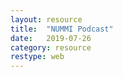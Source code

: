 ```yaml
---
layout: resource
title:  "NUMMI Podcast"
date:   2019-07-26
category: resource
restype: web
---
```


<a href="https://www.thisamericanlife.org/561/nummi-2015" class="image fit"><img src="/images/nummi-plant-toyota.jpg" alt="" /></a>